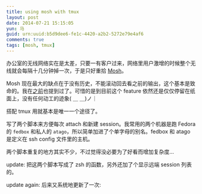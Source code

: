 ```yaml
---
title: using mosh with tmux
layout: post
date: 2014-07-21 15:15:05
yun: 马
guid: urn:uuid:b5d9dee6-fe1c-4420-a2b2-5272e79e4af6
comments: true
tags: [mosh, tmux]
---
```


办公室的无线网络实在是太差，只要一有客户过来，网络里用户激增的时候整个无线就会每隔十几分钟掉一次，于是只好重拾 [Mosh](http://mosh.mit.edu/)。

Mosh 现在最大的缺点在于没有历史，不能滚动回去看之前的输出，这个基本是致命的。我在[之前](/2014/05/13/mosh.html)也提到过了。可惜的是到目前这个 feature 依然还是仅仅停留在纸面上，没有任何动工的迹象( ＿ ＿)ノ｜

搭配 tmux 用就基本是唯一一个途径了。

写了两个脚本来方便每次 attach 和新建 session。我常用的两个机器是跑 Fedora 的 `fedbox` 和私人的 `atago`，所以简单加进了个单字母的别名。fedbox 和 atago 是定义在 ssh config 文件里的主机。

两个脚本重复的地方其实不少，不过觉得没必要为了好看而增加复杂度…

update: 把这两个脚本写成了 zsh 的函数，另外还加了个显示远端 session 列表的。

update again: 后来又系统地更新了一次: [](/2016/06/09/zshrc-cleanup.html)